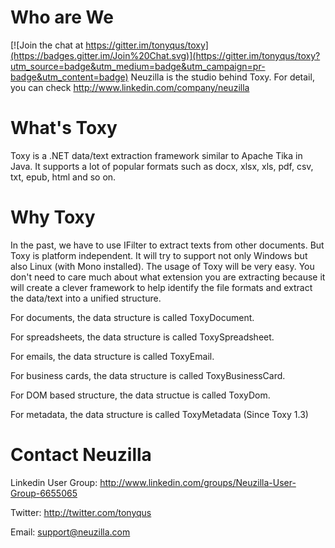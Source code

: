 Who are We
==========

[![Join the chat at https://gitter.im/tonyqus/toxy](https://badges.gitter.im/Join%20Chat.svg)](https://gitter.im/tonyqus/toxy?utm_source=badge&utm_medium=badge&utm_campaign=pr-badge&utm_content=badge)
Neuzilla is the studio behind Toxy. For detail, you can check http://www.linkedin.com/company/neuzilla 

What's Toxy
============
Toxy is a .NET data/text extraction framework similar to Apache Tika in Java. It supports a lot of popular formats such as docx, xlsx, xls, pdf, csv, txt, epub, html and so on.

Why Toxy
============
In the past, we have to use IFilter to extract texts from other documents. But Toxy is platform independent. It will try to support not only Windows but also Linux (with Mono installed). The usage of Toxy will be very easy. You don't need to care much about what extension you are extracting because it will create a clever framework to help identify the file formats and extract the data/text into a unified structure. 

For documents, the data structure is called ToxyDocument.

For spreadsheets, the data structure is called ToxySpreadsheet.

For emails, the data structure is called ToxyEmail.

For business cards, the data structure is called ToxyBusinessCard.

For DOM based structure, the data structue is called ToxyDom.

For metadata, the data structure is called ToxyMetadata (Since Toxy 1.3)


Contact Neuzilla
============
Linkedin User Group: http://www.linkedin.com/groups/Neuzilla-User-Group-6655065 

Twitter: http://twitter.com/tonyqus

Email: support@neuzilla.com
